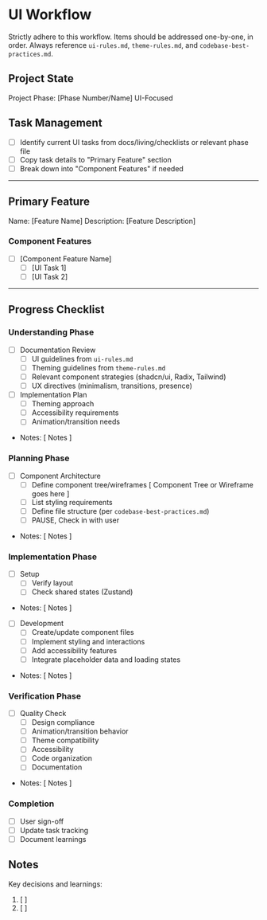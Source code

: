 # UI Workflow
Strictly adhere to this workflow.
Items should be addressed one-by-one, in order.
Always reference `ui-rules.md`, `theme-rules.md`, and `codebase-best-practices.md`.

## Project State
Project Phase: [Phase Number/Name]
UI-Focused

## Task Management
- [ ] Identify current UI tasks from docs/living/checklists or relevant phase file
- [ ] Copy task details to "Primary Feature" section
- [ ] Break down into "Component Features" if needed

---

## Primary Feature
Name: [Feature Name]
Description: [Feature Description]

### Component Features
- [ ] [Component Feature Name]
  - [ ] [UI Task 1]
  - [ ] [UI Task 2]

---

## Progress Checklist

### Understanding Phase
- [ ] Documentation Review
    - [ ] UI guidelines from `ui-rules.md`
    - [ ] Theming guidelines from `theme-rules.md`
    - [ ] Relevant component strategies (shadcn/ui, Radix, Tailwind)
    - [ ] UX directives (minimalism, transitions, presence)
- [ ] Implementation Plan
  - [ ] Theming approach
  - [ ] Accessibility requirements
  - [ ] Animation/transition needs
- Notes: [ Notes ]

### Planning Phase
- [ ] Component Architecture
  - [ ] Define component tree/wireframes
        [ Component Tree or Wireframe goes here ]
  - [ ] List styling requirements
  - [ ] Define file structure (per `codebase-best-practices.md`)
  - [ ] PAUSE, Check in with user
- Notes: [ Notes ]

### Implementation Phase
- [ ] Setup
  - [ ] Verify layout
  - [ ] Check shared states (Zustand)
- Notes: [ Notes ]

- [ ] Development
  - [ ] Create/update component files
  - [ ] Implement styling and interactions
  - [ ] Add accessibility features
  - [ ] Integrate placeholder data and loading states
- Notes: [ Notes ]

### Verification Phase
- [ ] Quality Check
  - [ ] Design compliance
  - [ ] Animation/transition behavior
  - [ ] Theme compatibility
  - [ ] Accessibility
  - [ ] Code organization
  - [ ] Documentation
- Notes: [ Notes ]

### Completion
- [ ] User sign-off
- [ ] Update task tracking
- [ ] Document learnings

## Notes
Key decisions and learnings:
1. [ ]
2. [ ]